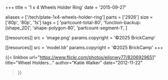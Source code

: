 +++
title = '1 x 4 Wheels Holder Ring'
date  = '2015-09-27'

aliases = ['/tech/plate-1x4-wheels-holder-ring']
parts = ['2926']
size  = ['80p', '80p', '1s']
tags  = [
  'partcount-total-80',
  'function-backup: [shape_2D]',
  'shape-polygon-80',
  'partcount-segment-1',
]

[[resources]]
src              = 'image.png'
params.copyright = '©2025 BrickCamp'

[[resources]]
src              = 'model.ldr'
params.copyright = '©2025 BrickCamp'
+++

{{< linkbox
    url="https://www.flickr.com/photos/eilonwy77/8206929651"
    title="Wheel Holders..."
    author="Katie Walker"
    date="2012-11-22"
>}}
